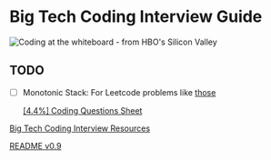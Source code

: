 # Big Tech Coding Interview Guide

![Coding at the whiteboard - from HBO's Silicon Valley](https://d3j2pkmjtin6ou.cloudfront.net/coding-at-the-whiteboard-silicon-valley.png)

## TODO

- [ ] Monotonic Stack: For Leetcode problems like [those](https://leetcode.com/problems/daily-temperatures/discuss/109832/Java-Easy-AC-Solution-with-Stack/655713)

  
  [[4.4%] Coding Questions Sheet](https://docs.google.com/spreadsheets/d/10HEfKJ2GYOzAtTdNTkc7fsRfoGNFqngrnzH_poQ7yZM/edit?usp=sharing)

[Big Tech Coding Interview Resources](https://docs.google.com/spreadsheets/d/1dILvvRg5Q6tMo5_BMRXaBVLkT8EgMITGAEANfrGH1jo/edit?usp=sharing)

[README v0.9](https://github.com/Abed-Murad/Big-Tech-Coding-Interview-Guide/blob/master/README_v0.9.md)